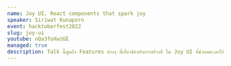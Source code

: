 ```yaml
---
name: Joy UI, React components that spark joy
speaker: Siriwat Kunaporn
event: hacktoberfest2022
slug: joy-ui
youtube: nQa3foXwzGE
managed: true
description: Talk นี้พูดถึง Features ต่างๆ ที่เกี่ยวข้องกับการสร้างสี ใน Joy UI ที่ช่วยลดเวลาให้กับนักพัฒนาได้เป็นอย่างมาก
---
```

